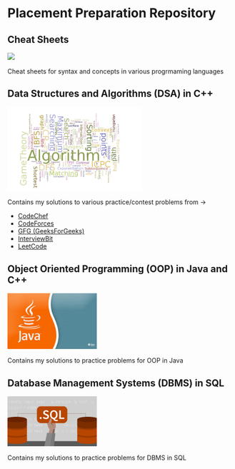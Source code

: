 # Placement Preparation Repository

## Cheat Sheets

<p align="left">
  <img src="cs.png" width="200">
</p>

Cheat sheets for syntax and concepts in various progrmaming languages

## Data Structures and Algorithms (DSA) in C++

<p align="left">
  <img src="images/cp.jpg" width="300">
</p>

  Contains my solutions to various practice/contest problems from -> 
  
  - [CodeChef](https://www.codechef.com)
  - [CodeForces](https://codeforces.com)
  - [GFG (GeeksForGeeks)](https://www.geeksforgeeks.org)
  - [InterviewBit](https://www.interviewbit.com/practice/)
  - [LeetCode](https://leetcode.com)

## Object Oriented Programming (OOP) in Java and C++

<p align="left">
  <img src="images/oop.jpg" width="200">
</p>
 
  Contains my solutions to practice problems for OOP in Java

## Database Management Systems (DBMS) in SQL

<p align="left">
  <img src="images/sql.jpg" width="200">
 </p>
 
  Contains my solutions to practice problems for DBMS in SQL
